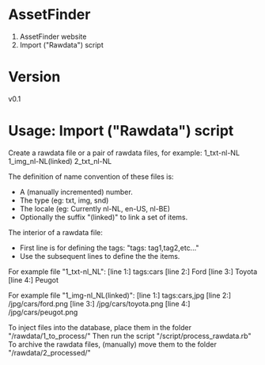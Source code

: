 AssetFinder
=============

1. AssetFinder website
2. Import ("Rawdata") script 

Version
=======
v0.1

Usage: Import ("Rawdata") script
=========
Create a rawdata file or a pair of rawdata files, for example:
1_txt-nl-NL
1_img_nl-NL(linked)
2_txt_nl-NL

The definition of name convention of these files is:
* A (manually incremented) number.
* The type (eg: txt, img, snd)
* The locale (eg: Currently nl-NL, en-US, nl-BE)
* Optionally the suffix "(linked)" to link a set of items.

The interior of a rawdata file:
* First line is for defining the tags: "tags: tag1,tag2,etc..."
* Use the subsequent lines to define the the items.

For example file "1_txt-nl_NL":
[line 1:] tags:cars
[line 2:] Ford
[line 3:] Toyota
[line 4:] Peugot

For example file "1_img-nl_NL(linked)":
[line 1:] tags:cars,jpg
[line 2:] /jpg/cars/ford.png
[line 3:] /jpg/cars/toyota.png
[line 4:] /jpg/cars/peugot.png

To inject files into the database, place them in the folder "/rawdata/1_to_process/"
Then run the script "/script/process_rawdata.rb"
To archive the rawdata files, (manually) move them to the folder "/rawdata/2_processed/"





